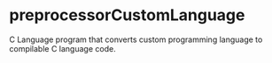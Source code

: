 # preprocessorCustomLanguage
C Language program that converts custom programming language to compilable C language code.
